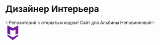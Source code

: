 # Дизайнер Интерьера
✨Репозиторий с открытым кодом! Сайт для Альбины Неповинновой✨
![alt-текст](https://github.com/adam-p/markdown-here/raw/master/src/common/images/icon48.png "Текст заголовка логотипа 1")
